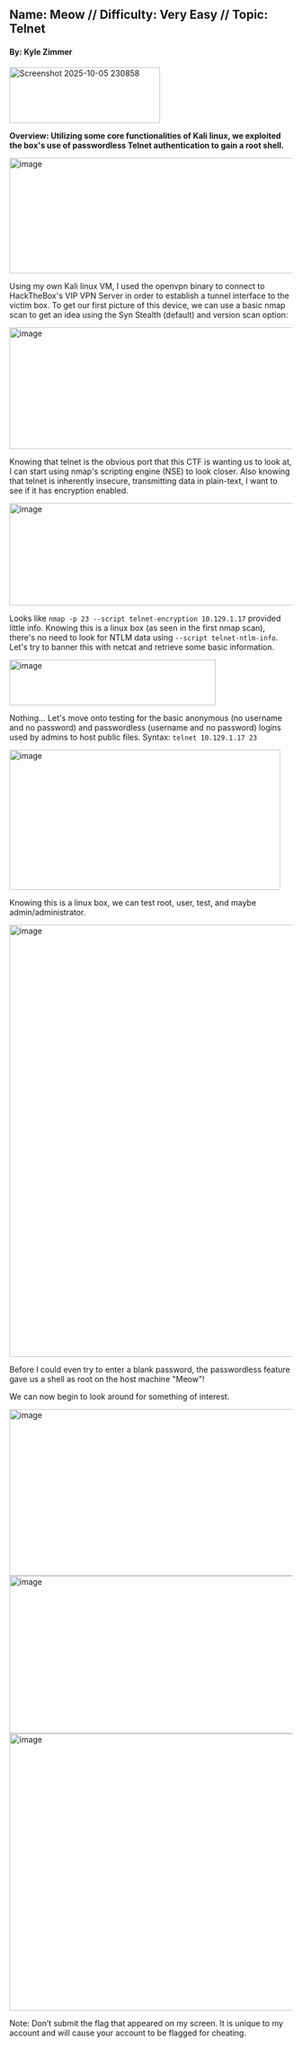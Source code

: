 ## Name: Meow   //   Difficulty: Very Easy   //   Topic: Telnet    
#### By: Kyle Zimmer    
   
<img width="268" height="99" alt="Screenshot 2025-10-05 230858" src="https://github.com/user-attachments/assets/134b9389-2911-44d1-a7d2-02f702837d50" />    
    
**Overview: Utilizing some core functionalities of Kali linux, we exploited the box's use of passwordless Telnet authentication to gain a root shell.**   
  
<img width="1258" height="205" alt="image" src="https://github.com/user-attachments/assets/58d77d11-d2b8-48ab-96a8-b1b58694a1d1" />    

Using my own Kali linux VM, I used the openvpn binary to connect to HackTheBox's VIP VPN Server in order to establish a tunnel interface to the victim box. To get our first picture of this device, we can use a basic nmap scan to get an idea using the Syn Stealth (default) and version scan option:     

<img width="786" height="216" alt="image" src="https://github.com/user-attachments/assets/1b55f35f-246b-4c46-9bf3-9f79eb82ed75" />     

Knowing that telnet is the obvious port that this CTF is wanting us to look at, I can start using nmap's scripting engine (NSE) to look closer. Also knowing that telnet is inherently insecure, transmitting data in plain-text, I want to see if it has encryption enabled.     

<img width="523" height="182" alt="image" src="https://github.com/user-attachments/assets/05e75e7a-5d64-46d2-8e82-d24318c26338" />      

Looks like `nmap -p 23 --script telnet-encryption 10.129.1.17` provided little info. Knowing this is a linux box (as seen in the first nmap scan), there's no need to look for NTLM data using `--script telnet-ntlm-info`. Let's try to banner this with netcat and retrieve some basic information.     

<img width="367" height="81" alt="image" src="https://github.com/user-attachments/assets/6c35de2b-d9ae-4cb1-9d3a-054218a2297f" />      

Nothing... Let's move onto testing for the basic anonymous (no username and no password) and passwordless (username and no password) logins used by admins to host public files.  Syntax: `telnet 10.129.1.17 23`        

<img width="482" height="249" alt="image" src="https://github.com/user-attachments/assets/76be4088-4513-4ebc-9b0c-bcbe1a83d399" />   

Knowing this is a linux box, we can test root, user, test, and maybe admin/administrator.      

<img width="627" height="767" alt="image" src="https://github.com/user-attachments/assets/2d8c33c5-3f4a-4690-afe8-f8b22fcbedbd" />      

Before I could even try to enter a blank password, the passwordless feature gave us a shell as root on the host machine "Meow"!      

We can now begin to look around for something of interest.    

<img width="563" height="296" alt="image" src="https://github.com/user-attachments/assets/d5a2a2f2-d8a4-4a21-9c55-6ee547142d56" />      
   
<img width="582" height="280" alt="image" src="https://github.com/user-attachments/assets/d385b411-fcdd-41b5-88bf-ebbe9f9891ea" />   

<img width="549" height="492" alt="image" src="https://github.com/user-attachments/assets/e467e973-316a-4b80-bb21-7a3ab7fb2750" />    
    
Note: Don’t submit the flag that appeared on my screen. It is unique to my account and will cause your account to be flagged for cheating.
